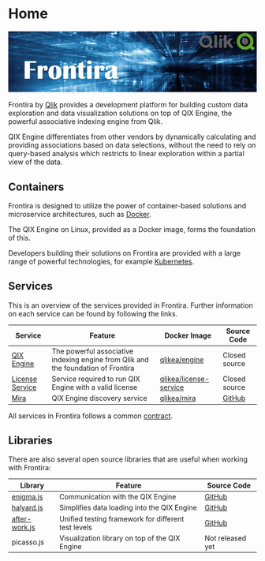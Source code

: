 # Home

![Frontira](./images/frontira-banner.jpg "Frontira")

Frontira by [Qlik](http://qlik.com) provides a development platform for building custom data exploration and data
visualization solutions on top of QIX Engine, the powerful associative indexing engine from Qlik.

QIX Engine differentiates from other vendors by dynamically calculating and providing associations based on data
selections, without the need to rely on query-based analysis which restricts to linear exploration within a partial view
of the data.

## Containers

Frontira is designed to utilize the power of container-based solutions and microservice architectures, such as
[Docker](http://docker.com).

The QIX Engine on Linux, provided as a Docker image, forms the foundation of this.

Developers building their solutions on Frontira are provided with a large range of powerful technologies, for example
[Kubernetes](https://kubernetes.io).

## Services

This is an overview of the services provided in Frontira. Further information on each service can be found by following
the links.

| Service    | Feature | Docker Image | Source Code |
| ---------- | ------- | ------------ | ----------- |
| [QIX Engine](./docs/services/qix-engine/) | The powerful associative indexing engine from Qlik and the foundation of Frontira | [qlikea/engine](https://hub.docker.com/r/qlikea/engine) | Closed source |
| [License Service](./docs/services/license-service/) | Service required to run QIX Engine with a valid license | [qlikea/license-service](https://hub.docker.com/r/qlikea/license-service) | Closed source |
| [Mira](./docs/services/mira/) | QIX Engine discovery service | [qlikea/mira](https://hub.docker.com/r/qlikea/mira) | [GitHub](https://github.com/qlik-ea/mira) |

All services in Frontira follows a common [contract](./documentation/contract.md).

## Libraries

There are also several open source libraries that are useful when working with Frontira:

| Library | Feature | Source Code |
| ------- | ------- | ----------- |
| [enigma.js](https://github.com/qlik-oss/enigma.js/) | Communication with the QIX Engine | [GitHub](https://github.com/qlik-oss/enigma.js/) |
| [halyard.js](https://github.com/qlik-oss/halyard.js) | Simplifies data loading into the QIX Engine | [GitHub](https://github.com/qlik-oss/halyard.js) |
| [after-work.js](https://github.com/qlik-oss/after-work.js) | Unified testing framework for different test levels | [GitHub](https://github.com/qlik-oss/after-work.js) |
| picasso.js | Visualization library on top of the QIX Engine | Not released yet |
